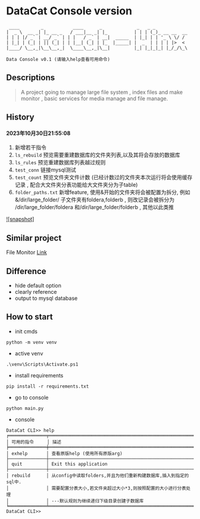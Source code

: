 # DataCat Console version

     ____        _           ____      _             _   _ _
    |  _ \  __ _| |_ __ _   / ___|__ _| |_          | | | (_)_ __ __  __
    | | | |/ _` | __/ _` | | |   / _` | __|  _____  | |_| | | '_ \ \/ /
    | |_| | (_| | || (_| | | |__| (_| | |_  |_____| |  _  | | | | |>  <
    |____/ \__,_|\__\__,_|  \____\__,_|\__|         |_| |_|_|_| |_/_/\_\
    
    Data Console v0.1 (请输入help查看可用命令)

## Descriptions

> A project going to manage large file system , index files and make monitor , basic services for media manage and file
> manage.



## History

#### 2023年10月30日21:55:08

1. 新增若干指令
2. `ls_rebuild` 预览需要重建数据库的文件夹列表,以及其将会存放的数据库
3. `ls_rules` 预览重建数据库列表越过规则
4. `test_conn` 链接mysql测试
5. `test_count` 预览文件夹文件计数 (已经计数过的文件夹本次运行将会使用缓存记录 , 配合大文件夹分表功能给大文件夹分为子table)
6. `folder_paths.txt` 新增feature, 使用&开始的文件夹将会被配置为拆分, 例如 &/dir/large_folder/  子文件夹有foldera,folderb , 则改记录会被拆分为 /dir/large_folder/foldera 和/dir/large_folder/folderb , 其他以此类推

[![snapshot]](https://github.com/HinxCorporation/DataCatConsole/blob/71628c467b24d95f682d26243d2f326c2baf77c2/Readme.assets/image-20231030215510957.png)



## Similar project

File Monitor [Link]("https://github.com/HinxCorporation/FileMonitor")

## Difference

- hide default option
- clearly reference
- output to mysql database

## How to start

- init cmds

```shell
python -m venv venv
```

- active venv

```shell
.\venv\Scripts\Activate.ps1
```

- install requirements

```shell
pip install -r requirements.txt
```

- go to console

```
python main.py
```

- console

```cmd2
DataCat CLI>> help
╒══════════════╤═══════════════════════════════════════════════════════════════════╕
│ 可用的指令     │ 描述                                                              
╞══════════════╪═══════════════════════════════════════════════════════════════════╡
│ exhelp       │ 查看原版help (使用所有原版arg)                                    	
├──────────────┼───────────────────────────────────────────────────────────────────┤
│ quit         │ Exit this application                                             
├──────────────┼───────────────────────────────────────────────────────────────────┤
│ rebuild      │ 从config中读取folders,并且为他们重新构建数据库,插入到指定的sql中. 		 
│              │ 需要配置分表大小,若文件夹超过大小*3,则按照配置的大小进行分表处理  			 
│              │ ---默认规则为继续递归下级目录创建子数据库                     			
╘══════════════╧═══════════════════════════════════════════════════════════════════╛
DataCat CLI>>
```

